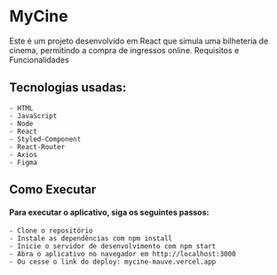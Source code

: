 # MyCine
Este é um projeto desenvolvido em React que simula uma bilheteria de cinema, permitindo a compra de ingressos online.
Requisitos e Funcionalidades

## Tecnologias usadas:
    - HTML
    - JavaScript
    - Node
    - React
    - Styled-Component
    - React-Router
    - Axios
    - Figma

## Como Executar

#### Para executar o aplicativo, siga os seguintes passos:

    - Clone o repositório
    - Instale as dependências com npm install
    - Inicie o servidor de desenvolvimento com npm start
    - Abra o aplicativo no navegador em http://localhost:3000
    - Ou cesse o link do deploy: mycine-mauve.vercel.app
